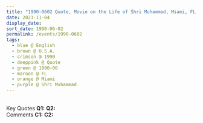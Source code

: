 ```yaml
---
title: "1990-0602 Quote, Movie on the Life of Śhrī Muhammad, Miami, FL, U.S.A."
date: 2023-11-04
display_date: 
sort_date: 1990-06-02
permalink: /events/1990-0602
tags:
  - blue @ English
  - brown @ U.S.A.
  - crimson @ 1990
  - deeppink @ Quote
  - green @ 1990-06
  - maroon @ FL
  - orange @ Miami
  - purple @ Shri Muhammad
---
```


<br>

<wave-list>
  <list-title color="DarkSeaGreen" width="55">Key Quotes</list-title>
  <list-item color="BlanchedAlmond" width="280"><b>Q1:</b> <i></i></list-item>
  <list-item color="Lavender" width="280"><b>Q2:</b> <i></i></list-item>
</wave-list>

<br>

<wave-list>
  <list-title color="DarkSeaGreen" width="55">Comments</list-title>
  <list-item color="BlanchedAlmond" width="280"><b>C1:</b> <i></i></list-item>
  <list-item color="Lavender" width="280"><b>C2:</b> <i></i></list-item>
</wave-list>